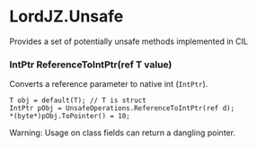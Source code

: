 # LordJZ.Unsafe
Provides a set of potentially unsafe methods implemented in CIL

### IntPtr ReferenceToIntPtr<T>(ref T value)
Converts a reference parameter to native int (`IntPtr`).
```
T obj = default(T); // T is struct
IntPtr pObj = UnsafeOperations.ReferenceToIntPtr(ref d);
*(byte*)pObj.ToPointer() = 10;
```
Warning: Usage on class fields can return a dangling pointer.
